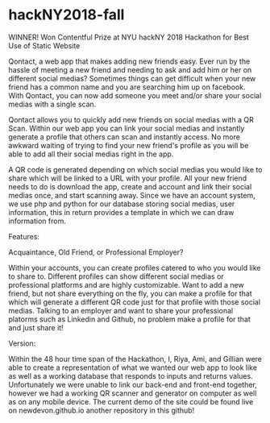 # hackNY2018-fall
WINNER!
Won Contentful Prize at NYU hackNY 2018 Hackathon for Best Use of Static Website

Qontact, a web app that makes adding new friends easy. Ever run by the hassle of meeting a new friend and needing to ask and add him or her on different social medias? Sometimes things can get difficult when your new friend has a common name and you are searching him up on facebook. With Qontact, you can now add someone you meet and/or share your social medias with a single scan.

Qontact allows you to quickly add new friends on social medias with a QR Scan. Within our web app you can link your social medias and instantly generate a profile that others can scan and instantly access. No more awkward waiting of trying to find your new friend's profile as you will be able to add all their social medias right in the app.

A QR code is generated depending on which social medias you would like to share which will be linked to a URL with your profile. All your new friend needs to do is download the app, create and account and link their social medias once, and start scanning away.
Since we have an account system, we use php and python for our database storing social medias, user information, this in return provides a template in which we can draw information from.

Features: 

Acquaintance, Old Friend, or Professional Employer?

Within your accounts, you can create profiles catered to who you would like to share to. Different profiles can show different social medias or professional platforms and are highly customizable. Want to add a new friend, but not share everything on the fly, you can make a profile for that which will generate a different QR code just for that profile with those social medias. Talking to an employer and want to share your professional platorms such as Linkedin and Github, no problem make a profile for that and just share it!

Version:

Within the 48 hour time span of the Hackathon, I, Riya, Ami, and Gillian were able to create a representation of what we wanted our web app to look like as well as a working database that responds to inputs and returns values. Unfortunately we were unable to link our back-end and front-end together, however we had a working QR scanner and generator on computer as well as on any mobile device. The current demo of the site could be found live on newdevon.github.io another repository in this github!
